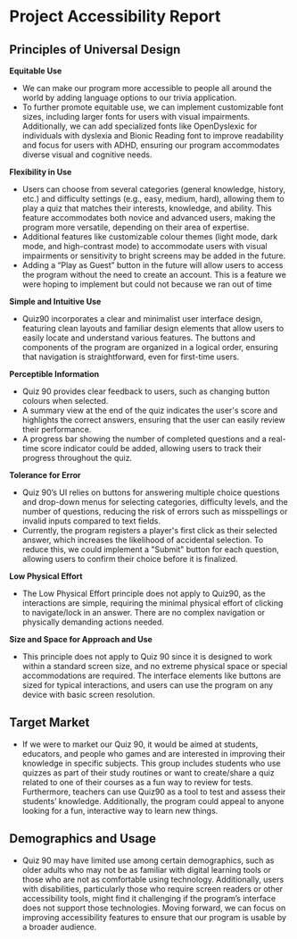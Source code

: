 # Project Accessibility Report

## Principles of Universal Design

**Equitable Use**

- We can make our program more accessible to people all around the world by adding language options to our trivia application.
- To further promote equitable use, we can implement customizable font sizes, including larger fonts for users with visual impairments. Additionally, we can add specialized fonts like OpenDyslexic for individuals with dyslexia and Bionic Reading font to improve readability and focus for users with ADHD, ensuring our program accommodates diverse visual and cognitive needs.

**Flexibility in Use**

- Users can choose from several categories (general knowledge, history, etc.) and difficulty settings (e.g., easy, medium, hard), allowing them to play a quiz that matches their interests, knowledge, and ability. This feature accommodates both novice and advanced users, making the program more versatile, depending on their area of expertise.
- Additional features like customizable colour themes (light mode, dark mode, and high-contrast mode) to accommodate users with visual impairments or sensitivity to bright screens may be added in the future.
- Adding a “Play as Guest” button in the future will allow users to access the program without the need to create an account. This is a feature we were hoping to implement but could not because we ran out of time

**Simple and Intuitive Use**

- Quiz90 incorporates a clear and minimalist user interface design, featuring clean layouts and familiar design elements that allow users to easily locate and understand various features.
The buttons and components of the program are organized in a logical order, ensuring that navigation is straightforward, even for first-time users.

**Perceptible Information**

- Quiz 90 provides clear feedback to users, such as changing button colours when selected.
- A summary view at the end of the quiz indicates the user's score and highlights the correct answers, ensuring that the user can easily review their performance.
- A progress bar showing the number of completed questions and a real-time score indicator could be added, allowing users to track their progress throughout the quiz.

**Tolerance for Error**

- Quiz 90’s UI relies on buttons for answering multiple choice questions and drop-down menus for selecting categories, difficulty levels, and the number of questions, reducing the risk of errors such as misspellings or invalid inputs compared to text fields.
- Currently, the program registers a player's first click as their selected answer, which increases the likelihood of accidental selection. To reduce this, we could implement a "Submit" button for each question, allowing users to confirm their choice before it is finalized.

**Low Physical Effort**

- The Low Physical Effort principle does not apply to Quiz90, as the interactions are simple, requiring the minimal physical effort of clicking to navigate/lock in an answer. There are no complex navigation or physically demanding actions needed.

**Size and Space for Approach and Use**

- This principle does not apply to Quiz 90 since it is designed to work within a standard screen size, and no extreme physical space or special accommodations are required. The interface elements like buttons are sized for typical interactions, and users can use the program on any device with basic screen resolution.

## Target Market

- If we were to market our Quiz 90, it would be aimed at students, educators, and people who games and are interested in improving their knowledge in specific subjects. This group includes students who use quizzes as part of their study routines or want to create/share a quiz related to one of their courses as a fun way to review for tests. Furthermore, teachers can use Quiz90 as a tool to test and assess their students’ knowledge. Additionally, the program could appeal to anyone looking for a fun, interactive way to learn new things.

## Demographics and Usage

- Quiz 90 may have limited use among certain demographics, such as older adults who may not be as familiar with digital learning tools or those who are not as comfortable using technology. Additionally, users with disabilities, particularly those who require screen readers or other accessibility tools, might find it challenging if the program’s interface does not support those technologies. Moving forward, we can focus on improving accessibility features to ensure that our program is usable by a broader audience.


